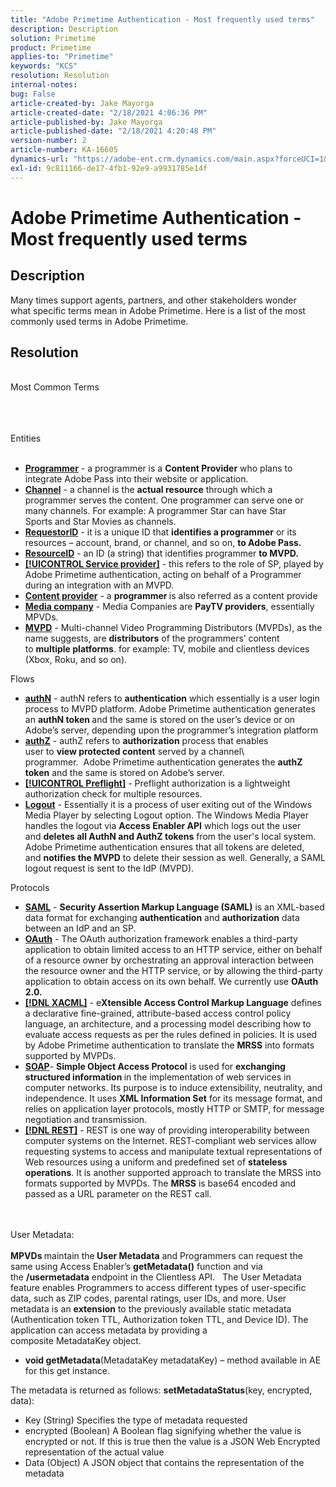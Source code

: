 ```yaml
---
title: "Adobe Primetime Authentication - Most frequently used terms"
description: Description
solution: Primetime
product: Primetime
applies-to: "Primetime"
keywords: "KCS"
resolution: Resolution
internal-notes: 
bug: False
article-created-by: Jake Mayorga
article-created-date: "2/18/2021 4:06:36 PM"
article-published-by: Jake Mayorga
article-published-date: "2/18/2021 4:20:48 PM"
version-number: 2
article-number: KA-16605
dynamics-url: "https://adobe-ent.crm.dynamics.com/main.aspx?forceUCI=1&pagetype=entityrecord&etn=knowledgearticle&id=9ecbfd41-0372-eb11-a812-00224809aac7"
exl-id: 9c811166-de17-4fb1-92e9-a9931785e14f
---
```

# Adobe Primetime Authentication - Most frequently used terms

## Description


Many times support agents, partners, and other stakeholders wonder what specific terms mean in Adobe Primetime. Here is a list of the most commonly used terms in Adobe Primetime.


## Resolution

<br>Most Common Terms<br><br>

<br><br>Entities<br><br>
- <u><b>Programmer</b></u> - a programmer is a <b>Content Provider</b> who plans to integrate Adobe Pass into their website or application.
- <u><b>Channel</b></u> - a channel is the <b>actual resource</b> through which a programmer serves the content. One programmer can serve one or many channels. For example: A programmer Star can have Star Sports and Star Movies as channels.
- <u><b>RequestorID</b></u> - it is a unique ID that <b>identifies a programmer</b> or its resources – account, brand, or channel, and so on, <b>to Adobe Pass. </b>
- <u><b>ResourceID</b></u> - an ID (a string) that identifies programmer <b>to MVPD. </b>
- <u><b>[!UICONTROL Service provider]</b></u> - this refers to the role of SP, played by Adobe Primetime authentication, acting on behalf of a Programmer during an integration with an MVPD.
- <u><b>Content provider</b></u> - a <b>programmer </b>is also referred as a content provide
- <u><b>Media company</b></u> - Media Companies are <b>PayTV providers</b>, essentially MPVDs.
- <u><b>MVPD</b></u> - Multi-channel Video Programming Distributors (MVPDs), as the name suggests, are <b>distributors</b> of the programmers’ content to <b>multiple platforms</b>. for example: TV, mobile and clientless devices (Xbox, Roku, and so on).

Flows
- <u><b>authN</b></u> - authN refers to <b>authentication</b> which essentially is a user login process to MVPD platform. Adobe Primetime authentication generates an <b>authN token </b>and the same is stored on the user’s device or on Adobe’s server, depending upon the programmer’s integration platform
- <u><b>authZ</b></u> - authZ refers to <b>authorization</b> process that enables user to <b>view protected content</b> served by a channel\ programmer.  Adobe Primetime authentication generates the <b>authZ token</b> and the same is stored on Adobe’s server.
- <u><b>[!UICONTROL Preflight]</b></u> - Preflight authorization is a lightweight authorization check for multiple resources.
- <u><b>Logout</b></u> - Essentially it is a process of user exiting out of the Windows Media Player by selecting Logout option. The Windows Media Player handles the logout via <b>Access Enabler API</b> which logs out the user and <b>deletes all AuthN and AuthZ tokens</b> from the user's local system. Adobe Primetime authentication ensures that all tokens are deleted, and <b>notifies the MVPD</b> to delete their session as well. Generally, a SAML logout request is sent to the IdP (MVPD).



Protocols
- <b><u>SAML</u></b> - <b>Security Assertion Markup Language (SAML)</b> is an XML-based data format for exchanging <b>authentication</b> and <b>authorization</b> data between an IdP and an SP.
- <u><b>OAuth</b></u> - The OAuth authorization framework enables a third-party application to obtain limited access to an HTTP service, either on behalf of a resource owner by orchestrating an approval interaction between the resource owner and the HTTP service, or by allowing the third-party application to obtain access on its own behalf. We currently use <b>OAuth 2.0.</b>
- <b><u>[!DNL XACML]</u></b> - e<b>Xtensible Access Control Markup Language</b> defines a declarative fine-grained, attribute-based access control policy language, an architecture, and a processing model describing how to evaluate access requests as per the rules defined in policies. It is used by Adobe Primetime authentication to translate the <b>MRSS</b> into formats supported by MVPDs.
- <b><u>SOAP</u></b>- <b>Simple Object Access Protocol</b> is used for <b>exchanging structured information </b>in the implementation of web services in computer networks. Its purpose is to induce extensibility, neutrality, and independence. It uses <b>XML Information Set</b> for its message format, and relies on application layer protocols, mostly HTTP or SMTP, for message negotiation and transmission.
- <u><b>[!DNL REST]</b></u> - REST is one way of providing interoperability between computer systems on the Internet. REST-compliant web services allow requesting systems to access and manipulate textual representations of Web resources using a uniform and predefined set of <b>stateless operations</b>. It is another supported approach to translate the MRSS into formats supported by MVPDs. The <b>MRSS</b> is base64 encoded and passed as a URL parameter on the REST call.

<br><br>User Metadata:<br><br>
<b>MPVDs </b>maintain the<b> User Metadata</b> and Programmers can request the same using Access Enabler’s <b>getMetadata()</b> function and via the <b>/usermetadata</b> endpoint in the Clientless API.   The User Metadata feature enables Programmers to access different types of user-specific data, such as ZIP codes, parental ratings, user IDs, and more. User metadata is an <b>extension</b> to the previously available static metadata (Authentication token TTL, Authorization token TTL, and Device ID). The application can access metadata by providing a composite MetadataKey object.

- <b>void getMetadata</b>(MetadataKey metadataKey) – method available in AE for this get instance.


The metadata is returned as follows: <b>setMetadataStatus</b>(key, encrypted, data):

- Key (String) Specifies the type of metadata requested
- encrypted (Boolean) A Boolean flag signifying whether the value is encrypted or not. If this is true then the value is a JSON Web Encrypted representation of the actual value
- Data (Object) A JSON object that contains the representation of the metadata
